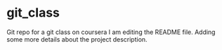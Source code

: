 # git_class
Git repo for a git class on coursera
I am editing the README file. Adding some more details about the project description.
